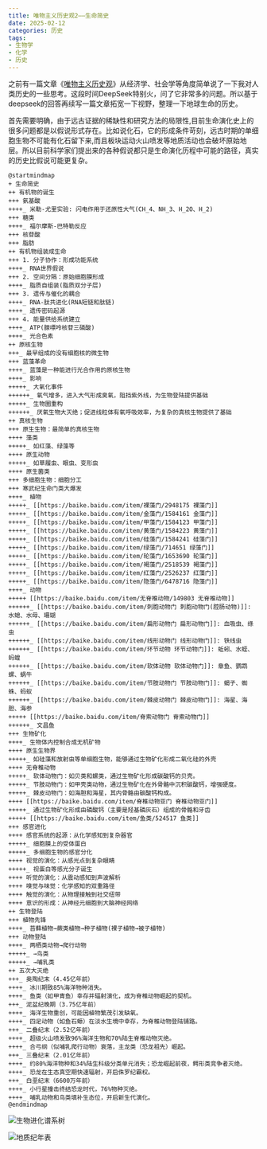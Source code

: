```yaml
---
title: 唯物主义历史观2——生命简史
date: 2025-02-12
categories: 历史
tags: 
- 生物学
- 化学
- 历史
---
```


之前有一篇文章《[唯物主义历史观](/2023/08/economic/economic_and_history/)》从经济学、社会学等角度简单说了一下我对人类历史的一些思考。这段时间DeepSeek特别火，问了它非常多的问题。所以基于deepseek的回答再续写一篇文章拓宽一下视野，整理一下地球生命的历史。

首先需要明确，由于远古证据的稀缺性和研究方法的局限性,目前生命演化史上的很多问题都是以假说形式存在。比如说化石，它的形成条件苛刻，远古时期的单细胞生物不可能有化石留下来,而且板块运动火山喷发等地质活动也会破坏原始地层。所以目前科学家们提出来的各种假说都只是生命演化历程中可能的路径，真实的历史比假说可能更复杂。

```plantuml
@startmindmap
+ 生命简史
++ 有机物的诞生
+++ 氨基酸
++++_ 米勒-尤里实验: 闪电作用于还原性大气(CH_4、NH_3、H_2O、H_2)
+++ 糖类
++++_ 福尔摩斯-巴特勒反应
+++ 核苷酸
+++ 脂肪
++ 有机物组装成生命
+++ 1. 分子协作：形成功能系统
++++_ RNA世界假说
+++ 2. 空间分隔：原始细胞膜形成
++++_ 脂质自组装(脂质双分子层)
+++ 3. 遗传与催化的耦合
++++_ RNA-肽共进化(RNA短链和肽链)
++++_ 遗传密码起源
+++ 4. 能量供给系统建立
++++_ ATP(腺嘌呤核苷三磷酸)
++++_ 光合色素
++ 原核生物
+++_ 最早组成的没有细胞核的微生物
+++ 蓝藻革命
++++_ 蓝藻是一种能进行光合作用的原核生物
++++_ 影响
+++++_ 大氧化事件
++++++_ 氧气增多，进入大气形成臭氧，阻挡紫外线，为生物登陆提供基础
+++++_ 生物圈重构
++++++_ 厌氧生物大灭绝；促进线粒体有氧呼吸效率，为复杂的真核生物提供了基础
++ 真核生物
+++ 原生生物：最简单的真核生物
++++ 藻类
+++++_ 如红藻、绿藻等
++++ 原生动物
+++++_ 如草履虫、眼虫、变形虫
++++ 原生菌类
+++ 多细胞生物：细胞分工
+++ 寒武纪生命门类大爆发
++++_ 植物
+++++_ [[https://baike.baidu.com/item/裸藻门/2948175 裸藻门]]
+++++_ [[https://baike.baidu.com/item/金藻门/1584161 金藻门]]
+++++_ [[https://baike.baidu.com/item/甲藻门/1584123 甲藻门]]
+++++_ [[https://baike.baidu.com/item/黄藻门/1584223 黄藻门]]
+++++_ [[https://baike.baidu.com/item/硅藻门/1584241 硅藻门]]
+++++_ [[https://baike.baidu.com/item/绿藻门/714651 绿藻门]]
+++++_ [[https://baike.baidu.com/item/轮藻门/1653690 轮藻门]]
+++++_ [[https://baike.baidu.com/item/褐藻门/2518539 褐藻门]]
+++++_ [[https://baike.baidu.com/item/红藻门/2526237 红藻门]]
+++++_ [[https://baike.baidu.com/item/隐藻门/6478716 隐藻门]]
++++_ 动物
+++++ [[https://baike.baidu.com/item/无脊椎动物/149803 无脊椎动物]]
++++++_ [[https://baike.baidu.com/item/刺胞动物门 刺胞动物门(腔肠动物)]]: 水螅、水母、珊瑚
++++++_ [[https://baike.baidu.com/item/扁形动物门 扁形动物门]]: 血吸虫、绦虫
++++++_ [[https://baike.baidu.com/item/线形动物门 线形动物门]]: 铁线虫
++++++_ [[https://baike.baidu.com/item/环节动物 环节动物门]]: 蚯蚓、水蛭、蚂蝗
++++++_ [[https://baike.baidu.com/item/软体动物 软体动物门]]: 章鱼、鹦鹉螺、蜗牛
++++++_ [[https://baike.baidu.com/item/节肢动物门 节肢动物门]]: 蝎子、蜘蛛、蚂蚁
++++++_ [[https://baike.baidu.com/item/棘皮动物门 棘皮动物门]]: 海星、海胆、海参
+++++ [[https://baike.baidu.com/item/脊索动物门 脊索动物门]]
++++++_ 文昌鱼
+++ 生物矿化
++++_ 生物体内控制合成无机矿物
++++ 原生生物界
+++++_ 如硅藻和放射虫等单细胞生物，能够通过生物矿化形成二氧化硅的外壳
++++ 无脊椎动物
+++++_ 软体动物门：如贝类和螺类，通过生物矿化形成碳酸钙的贝壳。
+++++_ 节肢动物门：如甲壳类动物，通过生物矿化在外骨骼中沉积碳酸钙，增强硬度。
+++++_ 棘皮动物门：如海胆和海星，其内骨骼由碳酸钙构成。
++++ [[https://baike.baidu.com/item/脊椎动物亚门 脊椎动物亚门]]
+++++_ 通过生物矿化形成由磷酸钙（主要是羟基磷灰石）组成的骨骼和牙齿
+++++ [[https://baike.baidu.com/item/鱼类/524517 鱼类]]
+++ 感官进化
++++ 感官系统的起源：从化学感知到复杂器官
+++++_ 细胞膜上的受体蛋白
+++++_ 多细胞生物的感官分化
++++ 视觉的演化：从感光点到复杂眼睛
+++++_ 视蛋白等感光分子诞生
++++ 听觉的演化：从震动感知到声波解析
++++ 嗅觉与味觉：化学感知的双重路径
++++ 触觉的演化：从物理接触到社交纽带
++++ 意识的形成：从神经元细胞到大脑神经网络
++ 生物登陆
+++ 植物先锋
++++_ 苔藓植物→蕨类植物→种子植物(裸子植物→被子植物)
+++ 动物登陆
++++_ 两栖类动物→爬行动物
+++++_ →鸟类
+++++_ →哺乳类
++ 五次大灭绝
+++_ 奥陶纪末（4.45亿年前）
++++_ 冰川期致85%海洋物种消失。
++++_ 鱼类（如甲胄鱼）幸存并辐射演化，成为脊椎动物崛起的契机。
+++_ 泥盆纪晚期（3.75亿年前）
++++_ 海洋生物重创，可能因植物繁茂引发缺氧。
++++_ 四足动物（如鱼石螈）在淡水生境中幸存，为脊椎动物登陆铺路。
+++_ 二叠纪末（2.52亿年前）
++++_ 超级火山喷发致96%海洋生物和70%陆生脊椎动物灭绝。
++++_ 合弓纲（似哺乳爬行动物）衰落，主龙类（恐龙祖先）崛起。
+++_ 三叠纪末（2.01亿年前）
++++_ 约80%海洋物种和34%陆生科级分类单元消失；恐龙崛起前夜，鳄形类竞争者灭绝。
++++_ 恐龙在生态真空期快速辐射，开启侏罗纪霸权。
+++_ 白垩纪末（6600万年前）
++++_ 小行星撞击终结恐龙时代，76%物种灭绝。
++++_ 哺乳动物和鸟类填补生态位，开启新生代演化。
@endmindmap
```

![生物进化谱系树](https://oss.zhiwugushi.com/Z/Z1wBBXNxiGKU0=VNQPrHIGnyL3c-GsOUcPSirfIJUQYLs_Iv5OfXteEcXTH-e_uRsghQ==.jpg)

![地质纪年表](https://appwk.baidu.com/naapi/doc/view?ih=2306&o=png_6_1_0_54_60_670_996_780_1119&iw=1552&ix=0&iy=694&aimw=1552&rn=1&doc_id=c1d4e66da98271fe910ef9e1&pn=1&sign=5bfb2ccdbfe4d77e10245ac952aa642e&type=1)

